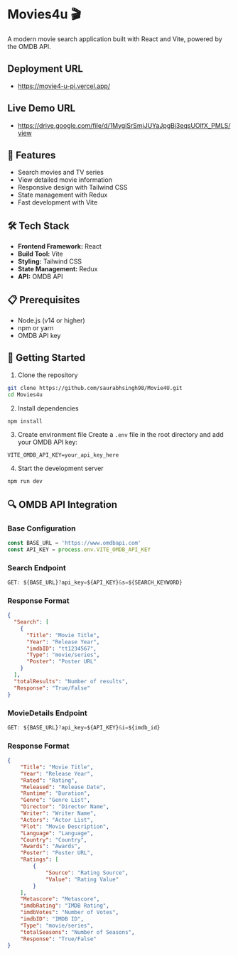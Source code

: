 # Movies4u 🎬

A modern movie search application built with React and Vite, powered by the OMDB API.

## Deployment URL
- https://movie4-u-pi.vercel.app/

## Live Demo URL
- https://drive.google.com/file/d/1MygiSrSmjJUYaJpgBj3eqsUOlfX_PMLS/view

## 🚀 Features

- Search movies and TV series
- View detailed movie information
- Responsive design with Tailwind CSS
- State management with Redux
- Fast development with Vite

## 🛠️ Tech Stack

- **Frontend Framework:** React
- **Build Tool:** Vite
- **Styling:** Tailwind CSS
- **State Management:** Redux
- **API:** OMDB API

## 📋 Prerequisites

- Node.js (v14 or higher)
- npm or yarn
- OMDB API key

## 🚀 Getting Started

1. Clone the repository
```bash
git clone https://github.com/saurabhsingh98/Movie4U.git
cd Movies4u
```

2. Install dependencies
```bash
npm install
```

3. Create environment file
Create a `.env` file in the root directory and add your OMDB API key:
```env
VITE_OMDB_API_KEY=your_api_key_here
```

4. Start the development server
```bash
npm run dev
```

## 🔍 OMDB API Integration

### Base Configuration
```javascript
const BASE_URL = 'https://www.omdbapi.com'
const API_KEY = process.env.VITE_OMDB_API_KEY
```

### Search Endpoint
```javascript
GET: ${BASE_URL}?api_key=${API_KEY}&s=${SEARCH_KEYWORD}
```

### Response Format
```json
{
  "Search": [
    {
      "Title": "Movie Title",
      "Year": "Release Year",
      "imdbID": "tt1234567",
      "Type": "movie/series",
      "Poster": "Poster URL"
    }
  ],
  "totalResults": "Number of results",
  "Response": "True/False"
}
```

### MovieDetails Endpoint
```javascript
GET: ${BASE_URL}?api_key=${API_KEY}&i=${imdb_id}
```

### Response Format
```json
{
    "Title": "Movie Title",
    "Year": "Release Year",
    "Rated": "Rating",
    "Released": "Release Date",
    "Runtime": "Duration",
    "Genre": "Genre List",
    "Director": "Director Name",
    "Writer": "Writer Name",
    "Actors": "Actor List",
    "Plot": "Movie Description",
    "Language": "Language",
    "Country": "Country",
    "Awards": "Awards",
    "Poster": "Poster URL",
    "Ratings": [
        {
            "Source": "Rating Source",
            "Value": "Rating Value"
        }
    ],
    "Metascore": "Metascore",
    "imdbRating": "IMDB Rating",
    "imdbVotes": "Number of Votes",
    "imdbID": "IMDB ID",
    "Type": "movie/series",
    "totalSeasons": "Number of Seasons",
    "Response": "True/False"
}